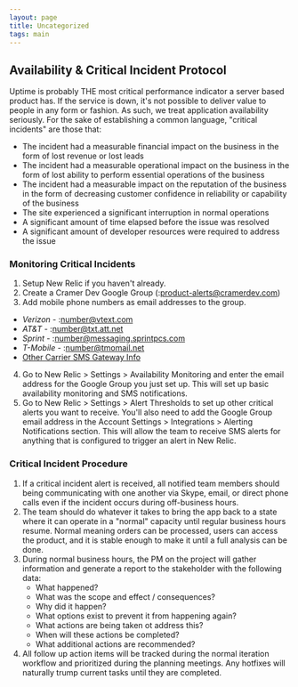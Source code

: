 ```yaml
---
layout: page
title: Uncategorized
tags: main
---
```


## Availability & Critical Incident Protocol
Uptime is probably THE most critical performance indicator a server based product has. If the service is down, it's not possible to deliver value to people in any form or fashion. As such, we treat application availability seriously. For the sake of establishing a common language, "critical incidents" are those that:  

- The incident had a measurable financial impact on the business in the form of lost revenue or lost leads
- The incident had a measurable operational impact on the business in the form of lost ability to perform essential operations of the business
- The incident had a measurable impact on the reputation of the business in the form of decreasing customer confidence in reliability or capability of the business
- The site experienced a significant interruption in normal operations
- A significant amount of time elapsed before the issue was resolved
- A significant amount of developer resources were required to address the issue


### Monitoring Critical Incidents
1. Setup New Relic if you haven't already. 
2. Create a Cramer Dev Google Group (:product-alerts@cramerdev.com)
3. Add mobile phone numbers as email addresses to the group. 
  - *Verizon* - :number@vtext.com  
  - *AT&T* - :number@txt.att.net 
  - *Sprint* - :number@messaging.sprintpcs.com 
  - *T-Mobile* - :number@tmomail.net 
  - [Other Carrier SMS Gateway Info](http://www.tech-recipes.com/rx/939/sms_email_cingular_nextel_sprint_tmobile_verizon_virgin/)
4. Go to New Relic > Settings > Availability Monitoring and enter the email address for the Google Group you just set up. This will set up basic availability monitoring and SMS notifications. 
5. Go to New Relic > Settings > Alert Thresholds to set up other critical alerts you want to receive. You'll also need to add the Google Group email address in the Account Settings > Integrations > Alerting Notifications section. This will allow the team to receive SMS alerts for anything that is configured to trigger an alert in New Relic. 
  
  
### Critical Incident Procedure
1. If a critical incident alert is received, all notified team members should being communicating with one another via Skype, email, or direct phone calls even if the incident occurs during off-business hours. 
2. The team should do whatever it takes to bring the app back to a state where it can operate in a "normal" capacity until regular business hours resume. Normal meaning orders can be processed, users can access the product, and it is stable enough to make it until a full analysis can be done. 
3. During normal business hours, the PM on the project will gather information and generate a report to the stakeholder with the following data:
	- What happened?
	- What was the scope and effect / consequences?
	- Why did it happen?
	- What options exist to prevent it from happening again?
	- What actions are being taken ot address this?
	- When will these actions be completed?
	- What additional actions are recommended?
4. All follow up action items will be tracked during the normal iteration workflow and prioritized during the planning meetings. Any hotfixes will naturally trump current tasks until they are completed. 